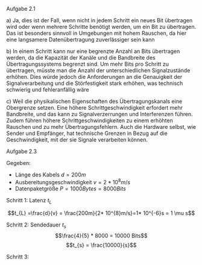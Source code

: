 
Aufgabe 2.1

a) 
Ja, dies ist der Fall, wenn nicht in jedem Schritt ein neues Bit übertragen wird oder wenn mehrere Schritte benötigt werden, um ein Bit zu übertragen. Das ist besonders sinnvoll in Umgebungen mit hohem Rauschen, da hier eine langsamere Datenübertragung zuverlässiger sein kann

b)
In einem Schritt kann nur eine begrenzte Anzahl an Bits übertragen werden, da die Kapazität der Kanäle und die Bandbreite des Übertragungssystems begrenzt sind. Um mehr Bits pro Schritt zu übertragen, müsste man die Anzahl der unterschiedlichen Signalzustände erhöhen. Dies würde jedoch die Anforderungen an die Genauigkeit der Signalverarbeitung und die Störfestigkeit stark erhöhen, was technisch schwierig und fehleranfällig wäre

c) 
Weil die physikalischen Eigenschaften des Übertragungskanals eine Obergrenze setzen. Eine höhere Schrittgeschwindigkeit erfordert mehr Bandbreite, und das kann zu Signalverzerrungen und Interferenzen führen. Zudem führen höhere Schrittgeschwindigkeiten zu einem erhöhten Rauschen und zu mehr Übertragungsfehlern. Auch die Hardware selbst, wie Sender und Empfänger, hat technische Grenzen in Bezug auf die Geschwindigkeit, mit der sie Signale verarbeiten können.

Aufgabe 2.3

Gegeben:
- Länge des Kabels $d = 200 m$
- Ausbereitungsgeschwindigkeit $v = 2 * 10^{8}m/s$
- Datenpaketgröße $P = 1000 Bytes = 8000Bits$

Schritt 1: Latenz $t_{L}$

$$t_{L} =\frac{d}{v} = \frac{200m}{2* 10^{8}m/s}=1* 10^{-6}s = 1 \mu s$$

Schritt 2: Sendedauer $t_{s}$
$$\frac{4}{5} * 8000 = 10000 Bits$$
$$t_{s} = \frac{10000}{s}$$

Schritt 3: 